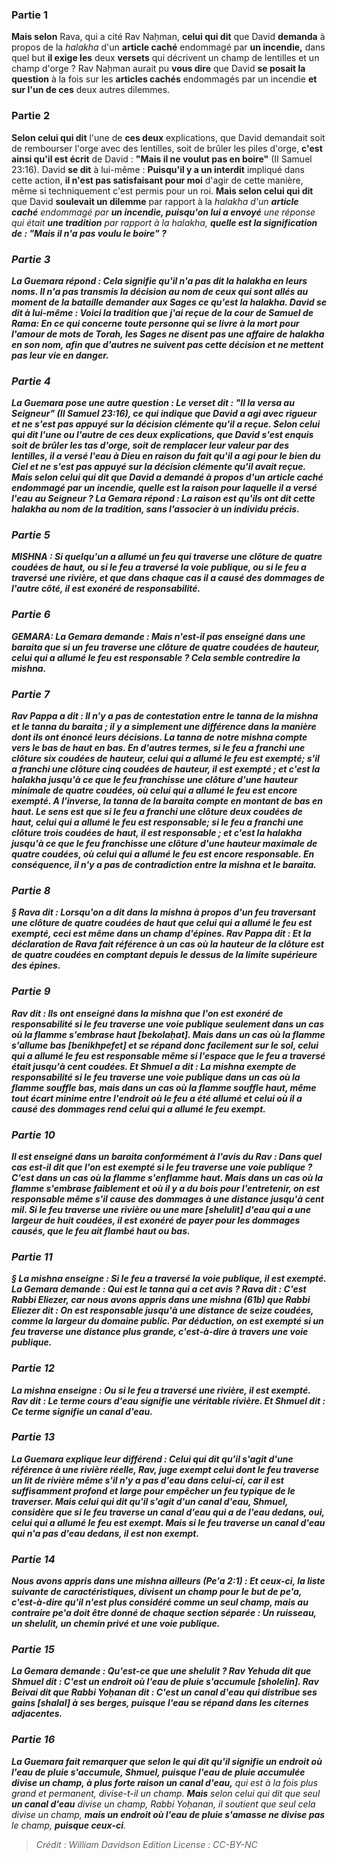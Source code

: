 
### Partie 1
<b>Mais selon</b> Rava, qui a cité Rav Naḥman, <b>celui qui dit</b> que David <b>demanda</b> à propos de la <i>halakha</i> d'un <b>article caché</b> endommagé par <b>un incendie,</b> dans quel but <b>il exige les</b> deux <b>versets</b> qui décrivent un champ de lentilles et un champ d'orge ? Rav Naḥman aurait pu <b>vous dire</b> que David <b>se posait la question</b> à la fois sur les <b>articles cachés</b> endommagés par un incendie <b>et sur l'un de ces</b> deux autres dilemmes.

### Partie 2
<b>Selon celui qui dit</b> l'une de <b>ces deux</b> explications, que David demandait soit de rembourser l'orge avec des lentilles, soit de brûler les piles d'orge, <b>c'est ainsi qu'il est écrit</b> de David : <b>"Mais il ne voulut pas en boire"</b> (II Samuel 23:16). David <b>se dit</b> à lui-même : <b>Puisqu'il y a un interdit</b> impliqué dans cette action, <b>il n'est pas satisfaisant pour moi</b> d'agir de cette manière, même si techniquement c'est permis pour un roi. <b>Mais selon celui qui dit</b> que David <b>soulevait un dilemme</b> par rapport à la <i>halakha</b> d'un <b>article caché</b> endommagé par <b>un incendie, puisqu'on lui a envoyé</b> une réponse qui était <b>une tradition</b> par rapport à la <i>halakha</b>, <b>quelle est la signification de : "Mais <b>il n'a pas voulu le boire</b>" ?

### Partie 3
La Guemara répond : Cela signifie <b>qu'il n'a pas dit la <i>halakha</i> en leurs noms.</b> Il n'a pas transmis la décision au nom de ceux qui sont allés au moment de la bataille demander aux Sages ce qu'est la <i>halakha</i>. David <b>se dit</b> à lui-même : <b>Voici</b> la tradition que <b>j'ai reçue de la cour de Samuel de Rama:</b> En ce qui concerne <b>toute personne qui se livre</b> <b>à la mort pour</b> l'amour de <b>mots de Torah,</b> les Sages <b>ne disent pas une affaire de <i>halakha</i> en son nom,</b> afin que d'autres ne suivent pas cette décision et ne mettent pas leur vie en danger.

### Partie 4
La Guemara pose une autre question : Le verset dit : <b>"Il la versa au Seigneur"</b> (II Samuel 23:16), ce qui indique que David a agi avec rigueur et ne s'est pas appuyé sur la décision clémente qu'il a reçue. <b>Selon celui qui dit</b> l'une ou l'autre de <b>ces deux</b> explications, que David s'est enquis soit de brûler les tas d'orge, soit de remplacer leur valeur par des lentilles, il a versé l'eau à Dieu <b>en raison</b> du fait <b>qu'il a agi pour le bien du Ciel</b> et ne s'est pas appuyé sur la décision clémente qu'il avait reçue. <b>Mais selon celui qui dit</b> que David a demandé à propos d'un <b>article caché</b> endommagé par <b>un incendie, quelle</b> est la raison pour laquelle <b>il a versé</b> l'eau <b>au Seigneur ?</b> La Gemara répond : La raison est <b>qu'ils ont dit</b> cette <i>halakha</i> <b>au nom de la tradition,</b> sans l'associer à un individu précis.

### Partie 5
<strong>MISHNA :</strong> Si quelqu'un a allumé un feu qui <b>traverse une clôture de quatre coudées de haut, ou</b> si le feu a traversé <b>la voie publique, ou</b> si le feu a traversé <b>une rivière,</b> et que dans chaque cas il a causé des dommages de l'autre côté, il est <b>exonéré</b> de responsabilité.

### Partie 6
<strong>GEMARA:</strong> La Gemara demande : <b>Mais n'est-il pas enseigné</b> dans une <i>baraita</i> que si un feu <b>traverse une clôture de quatre coudées de hauteur,</b> celui qui a allumé le feu est <b>responsable ?</b> Cela semble contredire la mishna.

### Partie 7
<b>Rav Pappa a dit :</b> Il n'y a pas de contestation entre le <i>tanna</i> de la mishna et le <i>tanna</i> du <i>baraita</i> ; il y a simplement une différence dans la manière dont ils ont énoncé leurs décisions. <b>La <i>tanna</i> de notre</b> mishna <b>compte</b> vers le bas <b>de haut en bas. </b> En d'autres termes, si le feu a franchi une clôture <b>six coudées</b> de hauteur, celui qui a allumé le feu est <b>exempté;</b> s'il a franchi une clôture <b>cinq coudées</b> de hauteur, il est <b>exempté ; </b> et c'est la <i>halakha</i> <b>jusqu'à</b> ce que le feu franchisse une clôture d'une hauteur minimale de <b>quatre coudées</b>, où celui qui a allumé le feu est encore <b>exempté. </b> A l'inverse, <b>la <i>tanna</i> de la <i>baraita</i> compte</b> en montant <b>de bas en haut. </b> Le sens est que si le feu a franchi une clôture <b>deux coudées</b> de haut, celui qui a allumé le feu est <b>responsable;</b> si le feu a franchi une clôture <b>trois coudées</b> de haut, il est <b>responsable ; </b> et c'est la <i>halakha</i> <b>jusqu'à</b> ce que le feu franchisse une clôture d'une hauteur maximale de <b>quatre coudées</b>, où celui qui a allumé le feu est encore <b>responsable. </b> En conséquence, il n'y a pas de contradiction entre la mishna et le <i>baraita</i>.

### Partie 8
§ <b>Rava dit : Lorsqu'on a dit</b> dans la mishna à propos d'un feu traversant une clôture de <b>quatre coudées</b> de haut <b>que</b> celui qui a allumé le feu est <b>exempté,</b> ceci est <b>même dans un champ d'épines. Rav Pappa dit : Et</b> la déclaration de Rava fait référence à un cas où la hauteur de la clôture <b>est de quatre coudées</b> en comptant <b>depuis le dessus de la</b> <b>limite supérieure des épines.</b>

### Partie 9
<b>Rav dit : Ils ont enseigné</b> dans la mishna que l'on est exonéré de responsabilité si le feu traverse une voie publique <b>seulement dans</b> un cas où la flamme <b>s'embrase haut [<i>bekolaḥat</i>]. Mais dans</b> un cas où la flamme <b>s'allume bas [<i>benikhpefet</i>]</b> et se répand donc facilement sur le sol, celui qui a allumé le feu est <b>responsable</b> même si l'espace que le feu a traversé était <b>jusqu'à cent coudées. Et Shmuel a dit : La mishna</b> exempte de responsabilité si le feu traverse une voie publique <b>dans</b> un cas où la flamme <b>souffle bas, mais dans</b> un cas où la flamme <b>souffle haut, même tout</b> écart minime entre l'endroit où le feu a été allumé et celui où il a causé des dommages rend celui qui a allumé le feu <b>exempt.</b>

### Partie 10
Il <b>est enseigné</b> dans un <i>baraita</i> <b>conformément</b> à l'avis <b>du Rav : Dans quel</b> cas <b>est-il dit</b> que l'on est exempté si le feu traverse une voie publique ? C'est <b>dans</b> un cas où la flamme <b>s'enflamme haut. Mais dans</b> un cas où la flamme <b>s'embrase faiblement et où il y a du bois</b> pour l'entretenir, on est <b>responsable même</b> s'il cause des dommages à une distance <b>jusqu'à cent <i>mil</i>. </b> Si le feu <b>traverse une rivière ou une mare [<i>shelulit</i>]</b> d'eau <b>qui a une largeur de huit coudées,</b> il est <b>exonéré</b> de payer pour les dommages causés, que le feu ait flambé haut ou bas.

### Partie 11
§ La mishna enseigne : Si le feu a traversé <b>la voie publique,</b> il est exempté. La Gemara demande : <b>Qui est le <i>tanna</i></b> qui a cet avis ? <b>Rava dit : C'est Rabbi Eliezer, car nous avons appris</b> dans une mishna (61b) que <b>Rabbi Eliezer dit :</b> On est responsable jusqu'à une distance de <b>seize coudées, comme</b> la largeur du <b>domaine public.</b> Par déduction, on est exempté si un feu traverse une distance plus grande, c'est-à-dire à travers une voie publique.

### Partie 12
La mishna enseigne : <b>Ou</b> si le feu a traversé <b>une rivière,</b> il est exempté. <b>Rav dit :</b> Le terme cours d'eau signifie <b>une véritable rivière. Et Shmuel dit :</b> Ce terme signifie <b>un canal d'eau.</b>

### Partie 13
La Guemara explique leur différend : <b>Celui qui dit</b> qu'il s'agit d'une référence à <b>une rivière réelle,</b> Rav, juge exempt celui dont le feu traverse un lit de rivière <b>même s'il n'y a pas d'eau</b> dans celui-ci, car il est suffisamment profond et large pour empêcher un feu typique de le traverser. <b>Mais celui qui dit</b> qu'il s'agit d'un <b>canal d'eau,</b> Shmuel, considère que <b>si</b> le feu traverse un canal d'eau qui <b>a de l'eau dedans, oui,</b> celui qui a allumé le feu est exempt. <b>Mais si</b> le feu traverse un canal d'eau qui <b>n'a pas d'eau dedans,</b> il est <b>non</b> exempt.

### Partie 14
<b>Nous avons appris</b> dans une mishna <b>ailleurs</b> (<i>Pe'a</i> 2:1) : <b>Et ceux-ci,</b> la liste suivante de caractéristiques, <b>divisent</b> un champ <b>pour le but de <i>pe'a</i>,</b> c'est-à-dire qu'il n'est plus considéré comme un seul champ, mais au contraire <i>pe'a</i> doit être donné de chaque section séparée : <b>Un ruisseau, un <i>shelulit</i>, un chemin privé et une voie publique.</b>

### Partie 15
La Gemara demande : <b>Qu'est-ce que</b> <b>une <i>shelulit</i> ? Rav Yehuda dit</b> que <b>Shmuel dit :</b> C'est <b>un endroit où l'eau de pluie s'accumule [<i>sholelin</i>]. Rav Beivai dit</b> que <b>Rabbi Yoḥanan</b> dit : C'est <b>un canal d'eau qui distribue</b> ses <b>gains [<i>shalal</i>] à ses berges,</b> puisque l'eau se répand dans les citernes adjacentes.

### Partie 16
La Guemara fait remarquer que selon le <b>qui dit</b> qu'il signifie <b>un endroit où l'eau de pluie s'accumule,</b> Shmuel, puisque l'eau de pluie accumulée divise un champ, <b>à plus forte raison</b> un canal d'eau,</b> qui est à la fois plus grand et permanent, divise-t-il un champ. <b>Mais</b> selon celui qui dit</b> que seul <b>un canal d'eau</b> divise un champ, Rabbi Yoḥanan, il soutient que seul cela divise un champ, <b>mais un endroit où l'eau de pluie s'amasse ne divise pas</b> le champ, <b>puisque ceux-ci</b>.

>Crédit : William Davidson Edition
>License : CC-BY-NC
